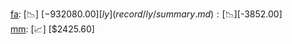 [fa](record/fa/summary.md): [📉] [$-932080.00]  
[ly](record/ly/summary.md): [📉] [$-3852.00]  
[mm](record/mm/summary.md): [📈] [$2425.60]  
